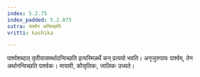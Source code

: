 ```yaml
---
index: 5.2.75
index_padded: 5.2.075
sutra: पार्श्वेन अन्विच्छति
vritti: kashika

---
```

पार्श्वशब्दात् तृतीयासमर्थादन्विच्छति इत्यस्मिन्नर्थे कन् प्रत्ययो भवति। अनृजुरुपायः पार्श्वम्, तेन अर्थानन्विच्छति पार्श्वकः। मायावी, कौसृतिकः, जालिकः उच्यते।